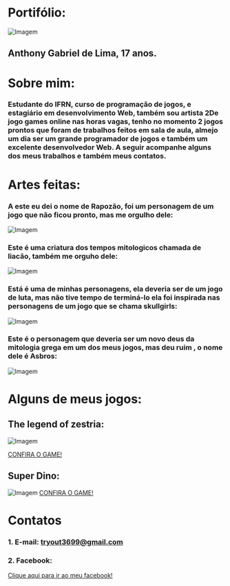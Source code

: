 # Portifólio:
 ![Imagem](minhafoto.jpg)
## Anthony Gabriel de Lima, 17 anos.

# Sobre mim:
### Estudante do IFRN, curso de programação de jogos, e estagiário em desenvolvimento Web, também sou artista 2De jogo games online nas horas vagas, tenho no momento 2 jogos prontos que foram de trabalhos feitos em sala de aula, almejo um dia ser um grande programador de jogos e também um excelente desenvolvedor Web. A seguir acompanhe alguns dos meus trabalhos e também meus contatos.

# Artes feitas:
### A este eu dei o nome de Rapozão, foi um personagem de um jogo que não ficou pronto, mas me orgulho dele:

![Imagem](Correndo-save-1.gif)

### Este é uma criatura dos tempos mitologicos chamada de liacão, também me orguho dele:
![Imagem](Liacaoo-andando.gif)

### Está é uma de minhas personagens, ela deveria ser de um jogo de luta, mas não tive tempo de terminá-lo ela foi inspirada nas personagens de um jogo que se chama skullgirls:
![Imagem](AGRVAI.gif)

### Este é o personagem que deveria ser um novo deus da mitologia grega em um dos meus jogos, mas deu ruim , o nome dele é Asbros:
![Imagem](AGRFOI.png)


# Alguns de meus jogos: 
## The legend of zestria:
![Imagem](The-Legend-Of-Zestria.png)

<a href = "https://gabfelix.github.io/The%20legend%20of%20zestria%202.0/" target = "_blank">  CONFIRA O GAME!  </a> 
## Super Dino:
![Imagem](Super-dino.png)
<a href = "https://lemuelmarques.github.io/SUPERDINO/" target = "_blank">  CONFIRA O GAME!  </a>
 <!-- 1. Adicionar um Link (url):
  [Clique aqui](https://pbs.twimg.com/profile_images/505770595422699521/n8bFETLR.jpeg)-->
  
 <!-- 2.Adicionar uma imagem da internet:
  ![Clique aqui](https://http2.mlstatic.com/caneca-porcelana-geek-simpsons-hommer-D_NQ_NP_646731-MLB26105730119_102017-F.jpg)-->
  
  <!--3. Adicionar uma imagem do computador (arquivo):
  ![Imagem](soul-eater-1.jpg)-->
 
  <!--4.Adicionar um link que seja a imagem:
  [![Imagem1](813479_1.jpg)](http://Twitter.com)-->
  
  <!--5.Adicionar um link que seja a imagem e que abra em uma nova guia:
  <a href = "http://google.com" target  = "_blank" > ![Imagem](soul-eater-1.jpg) </a> -->
  
# Contatos

### 1. E-mail: tryout3699@gmail.com
### 2. Facebook:
<a href = "https://www.facebook.com/anthony.gabriel.1272" target = "_blank">  Clique aqui para ir ao meu facebook!  </a> 



